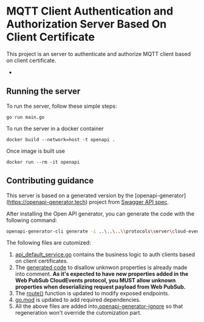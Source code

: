 # MQTT Client Authentication and Authorization Server Based On Client Certificate

This project is an server to authenticate and authorize MQTT client based on client certificate.

-

## Running the server
To run the server, follow these simple steps:

```
go run main.go
```

To run the server in a docker container
```
docker build --network=host -t openapi .
```

Once image is built use
```
docker run --rm -it openapi
```

## Contributing guidance

This server is based on a generated version by the [openapi-generator]
(https://openapi-generator.tech) project from [Swagger API spec](..\..\..\\protocols\server\cloud-events\tsp-output\@typespec\openapi3\openapi.yaml).

After installing the Open API generator, you can generate the code with the following command:
```bash
openapi-generator-cli generate -i ..\..\..\\protocols\server\cloud-events\tsp-output\@typespec\openapi3\openapi.yaml -g go-server -o .
```

The following files are cutomized:
1. [api_default_service.go](./go/api_default_service.go) contains the business logic to auth clients based on client certificates.
2. The [generated code](./go/api_default.go) to disallow unknwon properties is already made into comment. **As it's expected to have new properties added in the Web PubSub CloudEvents protocol, you MUST allow unknown properties when deserializing request payload from Web PubSub.**
1. The [route()](./go/api_default.go) function is updated to modify exposed endpoints.
3. [go.mod](./go.mod) is updated to add required dependencies.
4. All the above files are added into[.openapi-generator-ignore](./.openapi-generator-ignore) so that regeneration won't override the cutomization part.
